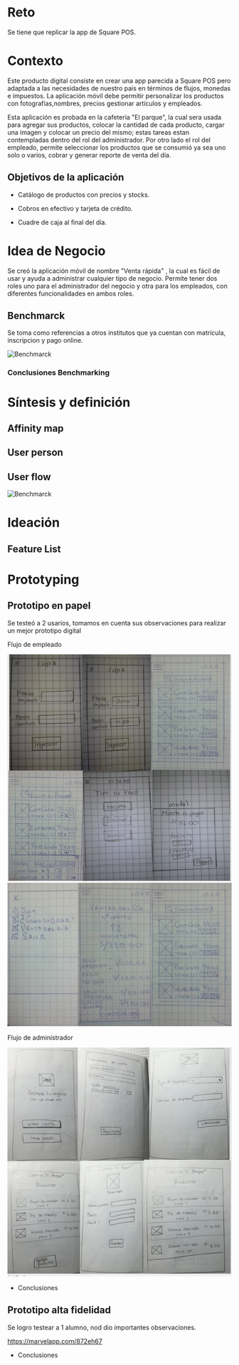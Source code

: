 # Reto

Se tiene que  replicar la app de Square POS.

# Contexto

Este producto digital   consiste en   crear una app parecida a Square POS pero adaptada a las necesidades de nuestro país en términos de flujos, monedas e impuestos. La aplicación móvil debe  permitir personalizar los productos con fotografías,nombres, precios gestionar artículos y empleados.

Esta aplicación es probada en la cafeteria "El parque", la cual sera  usada  para agregar sus productos, colocar la cantidad de cada producto, cargar una  imagen y  colocar un precio del mismo; estas tareas estan contempladas dentro del rol del administrador. Por otro lado el rol del empleado, permite seleccionar los productos que se consumió ya sea uno solo o varios, cobrar y generar reporte de venta del día.

## Objetivos de la aplicación

* Catálogo de productos con precios y stocks.

* Cobros en efectivo y tarjeta de crédito.

* Cuadre de caja al final del día.

# Idea de Negocio

Se creó  la aplicación móvil de nombre "Venta rápida" , la cual es  fácil de usar y ayuda a administrar cualquier tipo de negocio. Permite tener dos roles uno para el administrador del negocio y otra para los empleados, con diferentes funcionalidades en ambos roles.

## Benchmarck

  Se toma como  referencias a otros institutos que ya cuentan con matrícula, inscripcion y pago online.

  ![Benchmarck](assets/images/BENCH.png) 

### Conclusiones Benchmarking


# Síntesis y definición

## Affinity map

## User person

## User flow

![Benchmarck](assets/images/user.png)

# Ideación

## Feature List

# Prototyping

## Prototipo en papel

Se testeó a 2 usarios, tomamos en cuenta sus observaciones para realizar un mejor prototipo digital

Flujo de empleado

![Benchmarck](assets/images/papel1.jpg)
![Benchmarck](assets/images/papel2.jpg)

Flujo de administrador

![Benchmarck](assets/images/papel3.jpg)

  * Conclusiones


## Prototipo alta fidelidad

  Se logro testear a 1 alumno, nod dio importantes observaciones.

  https://marvelapp.com/872eh67

  * Conclusiones





